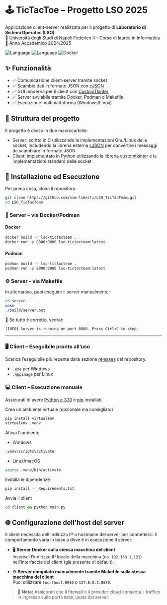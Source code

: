 # 🕹️ TicTacToe – Progetto LSO 2025

Applicazione client-server realizzata per il progetto di **Laboratorio di Sistemi Operativi (LSO)**  
📍 Università degli Studi di Napoli Federico II – Corso di laurea in Informatica  
📅 Anno Accademico 2024/2025

![Language](https://img.shields.io/badge/Server-C-blue) ![Language](https://img.shields.io/badge/Client-Python-yellow) ![Docker](https://img.shields.io/badge/Docker-Supported-blue)


## ✨ Funzionalità

- ✅ Comunicazione client-server tramite socket
- ✅ Scambio dati in formato JSON con [cJSON](https://github.com/DaveGamble/cJSON)
- ✅ GUI moderna per il client con [CustomTkinter](https://customtkinter.tomschimansky.com/)
- ✅ Server avviabile tramite Docker, Podman o Makefile
- ✅ Esecuzione multipiattaforma (Windows/Linux)

## 📁 Struttura del progetto

Il progetto è diviso in due macrocartelle:
- Server: scritto in C utilizzando le implementazioni Gnu/Linux delle socket, includendo la libreria esterna [cJSON](https://github.com/DaveGamble/cJSON) per convertire i messaggi da scambiare in formato JSON
- Client: implementato in Python utilizzando la libreria [customtkinter](https://customtkinter.tomschimansky.com/) e le implementazioni standard delle socket


## 🚀 Installazione ed Esecuzione
Per prima cosa, clona il repository:
```bash
git clone https://github.com/sim-liberti/LSO_TicTacTeam.git
cd LSO_TicTacTeam
```

### 🐳 Server – via Docker/Podman
#### Docker
```bash
docker build -r lso-tictacteam .
docker run -p 8080:8080 lso-tictacteam:latest
```
#### Podman
```bash
podman build -r lso-tictacteam .
podman run -p 8080:8080 lso-tictacteam:latest
```

### ⚙️ Server – via Makefile
In alternativa, puoi eseguire il server manualmente:
```bash
cd server
make
./build/server.out
```
📢 Se tutto è corretto, vedrai:
```bash
[INFO] Server is running on port 8080. Press Ctrl+C to stop.
```
---
### 🖥️ Client – Eseguibile pronto all’uso
Scarica l’eseguibile più recente dalla sezione [releases](https://github.com/sim-liberti/LSO_TicTacTeam/releases) del repository.
- `.exe` per Windows
- `.Appimage` per Linux

### 💻 Client – Esecuzione manuale
Assicurati di avere [Python ≥ 3.10](https://www.python.org/downloads/) e [pip](https://pypi.org/project/pip/) installati.

Crea un ambiente virtuale (opzionale ma consigliato)
```bash
pip install virtualenv
virtualenv .venv
```
Attiva l'ambiente
- Windows
```bash
.venv\scripts\activate
```

- Linux/macOS
```bash
source .venv/bin/activate
```

Installa le dipendenze
```bash
pip install -r Requirements.txt
```

Avvia il client
```bash
cd client && python main.py
```

## 🌐 Configurazione dell'host del server

Il client necessita dell'indirizzo IP o hostname del server per connettersi. Il comportamento varia in base a dove è in esecuzione il server:

- 🖥️ **Server Docker sulla stessa macchina del client**  
  Inserisci l’indirizzo IP locale della macchina (es. `192.168.1.121`) nell’interfaccia del client (già presente di default).

- ⚙️ **Server compilato manualmente tramite Makefile sulla stessa macchina del client**  
  Puoi utilizzare `localhost:8080` o `127.0.0.1:8080`.

> 📌 **Nota:** Assicurati che il firewall o il provider cloud consenta il traffico in ingresso sulla porta `8080`, usata dal server.
